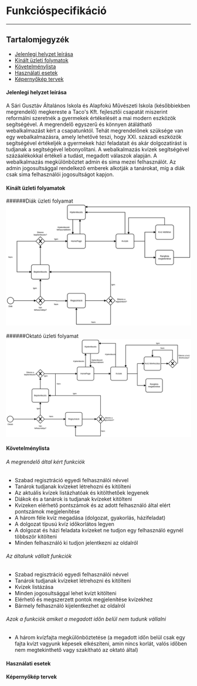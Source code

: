 # Funkcióspecifikáció
* * *
## Tartalomjegyzék

- [Jelenlegi helyzet leírása](#jelenlegi-helyzet-leírása)
- [Kínált üzleti folymatok](#kínált_üzleti_folyamatok)
- [Követelménylista](#követelménylista)
- [Használati esetek](#használati-esetek)
- [Képernyőkép tervek](#képernyőkép-tervek)


#### Jelenlegi helyzet leírása

A Sári Gusztáv Általános Iskola és Alapfokú Művészeti Iskola (későbbiekben megrendelő) megkereste a Taco's Kft. fejlesztői csapatát miszerint reformálni szeretnék a gyermekek értékelését a mai modern eszközök segítségével. A megrendelő egyszerű és könnyen átáláthatő webalkalmazást kért a csapatunktól.
Tehát megrendelőnek szüksége van egy webalkalmazásra, amely lehetővé teszi, hogy XXI. századi eszközök segítségével értékeljék a gyermekek házi feladatait és akár dolgozatírást is tudjanak a segítségével lebonyolítani. A webalkalmazás kvízek segítségével százáalékokkal értékeli a tudást, megadott válaszok alapján. A webalkalmazás megkülönböztet admin és sima mezei felhasználót. Az admin jogosultsággal rendelkező emberek alkotják a tanárokat, míg a diák csak sima felhasználói jogosultságot kapjon.

#### Kínált üzleti folyamatok
######Diák üzleti folyamat
![Diák üzleti folyamatok](./img/Diak_uzleti_modell.svg)<br>
<br>
######Oktató üzleti folyamat
![Oktató üzleti folyamatok](./img/oktató-üzleti-modell.svg)<br>

#### Követelménylista

###### A megrendelő által kért funkciók
- Szabad regisztráció egyedi felhasználói névvel
- Tanárok tudjanak kvízeket létrehozni és kitölteni
- Az aktuális kvízek listázhatóak és kitölthetőek legyenek
- Diákok és a tanárok is tudjanak kvízeket kitölteni
- Kvízeken elérhető pontszámok és az adott felhasználó által elért pontszámok megjelenítése
- A három féle kvíz megadása (dolgozat, gyakorlás, házifeladat)
- A dolgozat típusú kvíz időkorlátos legyen
- A dolgozat és házi feladata kvízeket ne tudjon egy felhasználó egynél többször kitölteni
- Minden felhasználó ki tudjon jelentkezni az oldalról

###### Az általunk vállalt funkciók
- Szabad regisztráció egyedi felhasználói névvel
- Tanárok tudjanak kvízeket létrehozni és kitölteni
- Kvízek listázása
- Minden jogosultsággal lehet kvízt kitölteni
- Elérhető és megszerzett pontok megjelenítése kvízekhez
- Bármely felhasználó kijelentkezhet az oldalról

###### Azok a funkciók amiket a megadott időn belül nem tudunk vállalni
- A három kvízfajta megkülönböztetése (a megadott időn belül csak egy fajta kvízt vagyunk képesek elkészíteni, amin nincs korlát, valós időben nem megtekinthető vagy szakítható az oktató által)

#### Használati esetek

#### Képernyőkép tervek

